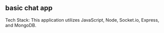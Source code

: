 ## basic chat app

Tech Stack: This application utilizes JavaScript, Node, Socket.io, Express, and MongoDB.